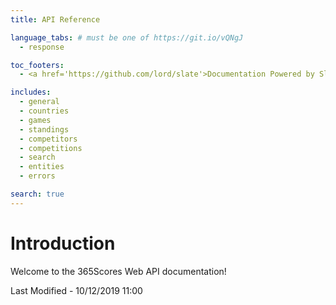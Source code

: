 ```yaml
---
title: API Reference

language_tabs: # must be one of https://git.io/vQNgJ
  - response

toc_footers:
  - <a href='https://github.com/lord/slate'>Documentation Powered by Slate</a>

includes:
  - general
  - countries
  - games
  - standings
  - competitors
  - competitions
  - search
  - entities
  - errors

search: true
---
```


# Introduction

Welcome to the 365Scores Web API documentation!

Last Modified - 10/12/2019 11:00





